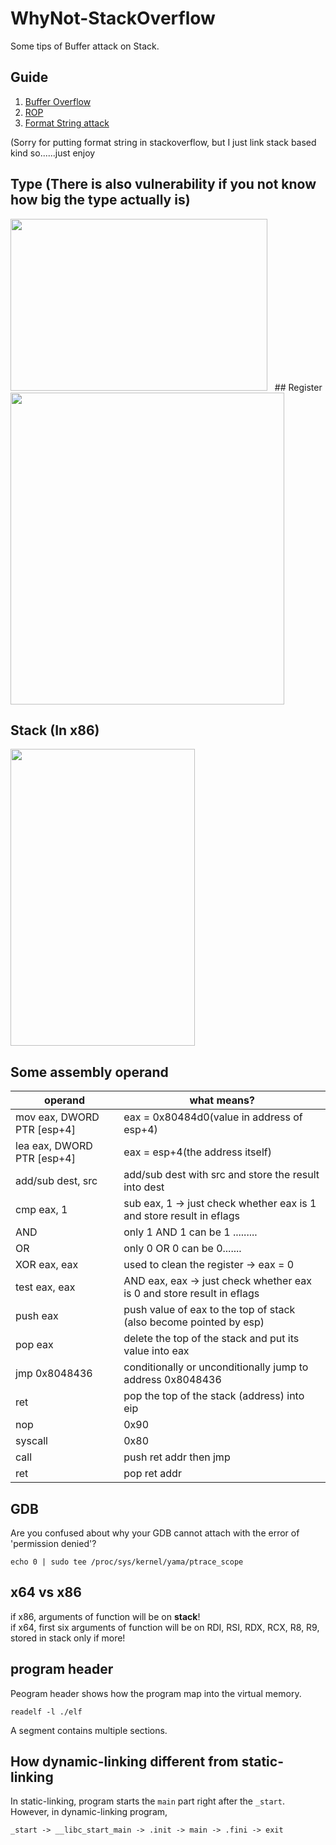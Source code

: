 # WhyNot-StackOverflow
Some tips of Buffer attack on Stack.  
  
## Guide  
1. [Buffer Overflow](https://github.com/shinmao/WhyNot-StackOverflow/tree/master/Stack-Overflow)  
2. [ROP](https://github.com/shinmao/WhyNot-StackOverflow/tree/master/ROP)  
3. [Format String attack](https://github.com/shinmao/WhyNot-StackOverflow/tree/master/Format-String-Attack)   

(Sorry for putting format string in stackoverflow, but I just link stack based kind so......just enjoy  
  
## Type (There is also vulnerability if you not know how big the type actually is)  
<img src="https://github.com/shinmao/WhyNot-StackOverflow/blob/master/picture/type.png" width="411" height="275">
  
## Register
<img src="https://github.com/shinmao/WhyNot-StackOverflow/blob/master/picture/register.jpg" width="438" height="499">  

## Stack (In x86)  
<img src="https://github.com/shinmao/WhyNot-StackOverflow/blob/master/picture/stack.png" width="295" height="475">  
  
## Some assembly operand  
operand | what means?
------------ | -------------
mov eax, DWORD PTR [esp+4] | eax = 0x80484d0(value in address of esp+4)
lea eax, DWORD PTR [esp+4] | eax = esp+4(the address itself)
add/sub dest, src | add/sub dest with src and store the result into dest
cmp eax, 1 | sub eax, 1 -> just check whether eax is 1 and store result in eflags
AND | only 1 AND 1 can be 1 .........
OR | only 0 OR 0 can be 0.......
XOR eax, eax | used to clean the register -> eax = 0 
test eax, eax | AND eax, eax -> just check whether eax is 0 and store result in eflags
push eax | push value of eax to the top of stack (also become pointed by esp)
pop eax | delete the top of the stack and put its value into eax 
jmp 0x8048436 | conditionally or unconditionally jump to address 0x8048436
ret | pop the top of the stack (address) into eip  
nop | 0x90  
syscall | 0x80  
call | push ret addr then jmp  
ret | pop ret addr
  
## GDB  
Are you confused about why your GDB cannot attach with the error of 'permission denied'?  
```
echo 0 | sudo tee /proc/sys/kernel/yama/ptrace_scope
```

## x64 vs x86  
if x86, arguments of function will be on **stack**!  
if x64, first six arguments of function will be on RDI, RSI, RDX, RCX, R8, R9, stored in stack only if more!  

## program header
Peogram header shows how the program map into the virtual memory.  
```
readelf -l ./elf
```
A segment contains multiple sections.  

## How dynamic-linking different from static-linking  
In static-linking, program starts the `main` part right after the `_start`. However, in dynamic-linking program,  
```
_start -> __libc_start_main -> .init -> main -> .fini -> exit
```
